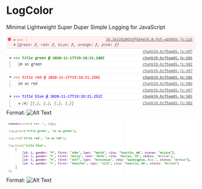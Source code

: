# LogColor
Minimal Lightweight Super Duper Simple Logging for JavaScript

![GitHub Logo](/images/print001.png)
Format: ![Alt Text](url)


![GitHub Logo](/images/print002.png)
Format: ![Alt Text](url)
